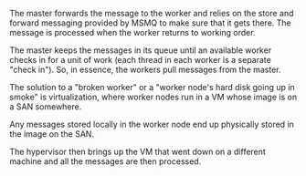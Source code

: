 <!--
title: "In a Distributor Scenario, What Happens to the Message if a Worker Goes Down?"
tags: ""
summary: "The master forwards the message to the worker and relies on the store and forward messaging provided by MSMQ to make sure that it gets there. The message is processed when the worker returns to working order."
-->

The master forwards the message to the worker and relies on the store and forward messaging provided by MSMQ to make sure that it gets there. The message is processed when the worker returns to working order.

The master keeps the messages in its queue until an available worker checks in for a unit of work (each thread in each worker is a separate
"check in"). So, in essence, the workers pull messages from the master.

The solution to a "broken worker" or a "worker node's hard disk going up in smoke" is virtualization, where worker nodes run in a VM whose image is on a SAN somewhere.

Any messages stored locally in the worker node end up physically stored in the image on the SAN.

The hypervisor then brings up the VM that went down on a different machine and all the messages are then processed.

